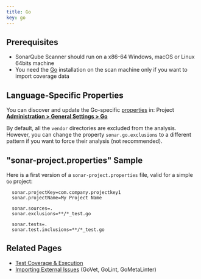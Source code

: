 ```yaml
---
title: Go
key: go
---
```


<!-- static -->
<!-- update_center:go -->
<!-- /static -->



## Prerequisites

* SonarQube Scanner should run on a x86-64 Windows, macOS or Linux 64bits machine
* You need the [Go](https://golang.org/) installation on the scan machine only if you want to import coverage data

## Language-Specific Properties

You can discover and update the Go-specific [properties](/analysis/analysis-parameters/) in: <!-- sonarcloud -->Project <!-- /sonarcloud -->**[Administration > General Settings > Go](/#sonarqube-admin#/admin/settings?category=go)**

By default, all the `vendor` directories are excluded from the analysis. However, you can change the property `sonar.go.exclusions` to a different pattern if you want to force their analysis (not recommended).

## "sonar-project.properties" Sample

Here is a first version of a `sonar-project.properties` file, valid for a simple `Go` project:

```
  sonar.projectKey=com.company.projectkey1
  sonar.projectName=My Project Name

  sonar.sources=.
  sonar.exclusions=**/*_test.go

  sonar.tests=.
  sonar.test.inclusions=**/*_test.go
```

## Related Pages

* [Test Coverage & Execution](/analysis/coverage/)
* [Importing External Issues](/analysis/external-issues/) (GoVet, GoLint, GoMetaLinter)
